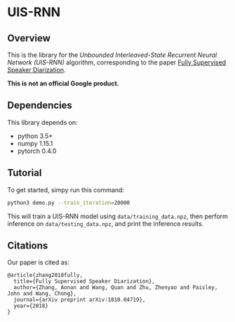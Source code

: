 # UIS-RNN

## Overview

This is the library for the *Unbounded Interleaved-State Recurrent Neural Network
(UIS-RNN)* algorithm, corresponding to the paper
[Fully Supervised Speaker Diarization](https://arxiv.org/abs/1810.04719).

**This is not an official Google product.**

## Dependencies

This library depends on:

* python 3.5+
* numpy 1.15.1
* pytorch 0.4.0

## Tutorial

To get started, simpy run this command:

```bash
python3 demo.py --train_iteration=20000
```

This will train a UIS-RNN model using `data/training_data.npz`,
then perform inference on `data/testing_data.npz`, and print the
inference results.

## Citations

Our paper is cited as:

```
@article{zhang2018fully,
  title={Fully Supervised Speaker Diarization},
  author={Zhang, Aonan and Wang, Quan and Zhu, Zhenyao and Paisley, John and Wang, Chong},
  journal={arXiv preprint arXiv:1810.04719},
  year={2018}
}
```
